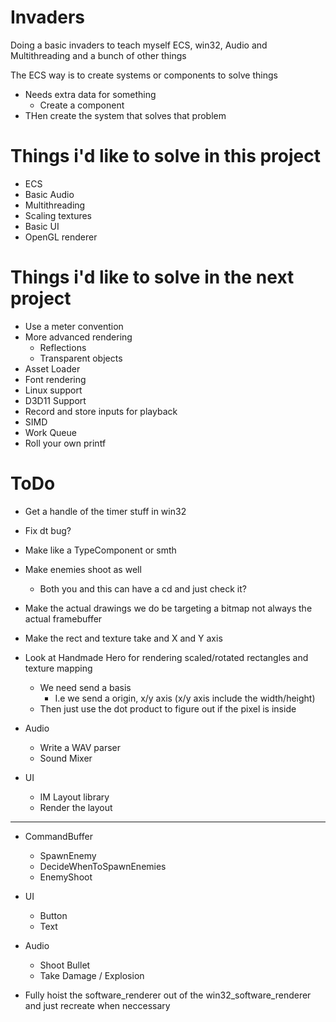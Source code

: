 # Invaders
Doing a basic invaders to teach myself ECS, win32, Audio and Multithreading and a bunch of other things

The ECS way is to create systems or components to solve things
* Needs extra data for something
    * Create a component
* THen create the system that solves that problem

# Things i'd like to solve in this project
* ECS
* Basic Audio
* Multithreading
* Scaling textures
* Basic UI
* OpenGL renderer


# Things i'd like to solve in the next project
* Use a meter convention
* More advanced rendering
    * Reflections
    * Transparent objects
* Asset Loader
* Font rendering
* Linux support
* D3D11 Support
* Record and store inputs for playback
* SIMD
* Work Queue
* Roll your own printf


# ToDo
* Get a handle of the timer stuff in win32
* Fix dt bug?
* Make like a TypeComponent or smth
* Make enemies shoot as well
    * Both you and this can have a cd and just check it?
* Make the actual drawings we do be targeting a bitmap not always the actual framebuffer
* Make the rect and texture take and X and Y axis

* Look at Handmade Hero for rendering scaled/rotated rectangles and texture mapping
    * We need send a basis
      * I.e we send a origin, x/y axis (x/y axis include the width/height)
    * Then just use the dot product to figure out if the pixel is inside

* Audio
    * Write a WAV parser
    * Sound Mixer
* UI
    * IM Layout library
    * Render the layout


----
* CommandBuffer
    * SpawnEnemy
    * DecideWhenToSpawnEnemies
    * EnemyShoot

* UI
    * Button
    * Text

* Audio
    * Shoot Bullet
    * Take Damage / Explosion


* Fully hoist the software_renderer out of the win32_software_renderer and just recreate when neccessary
